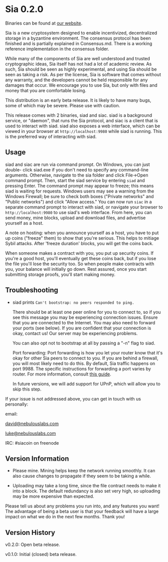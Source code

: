 Sia 0.2.0
=========

Binaries can be found at [our website](http://siacoin.com).

Sia is a new cryptosystem designed to enable incentivized, decentralized
storage in a byzantine environment. The consensus protocol has been finished
and is partially explained in Consensus.md. There is a working reference
implementation in the consensus folder.

While many of the components of Sia are well understood and trusted
cryptographic ideas, Sia itself has not had a lot of academic review. As such,
Sia should be seen as highly experimental, and using Sia should be seen as
taking a risk. As per the license, Sia is software that comes without any
warranty, and the developers cannot be held responsible for any damages that
occur. We encourage you to use Sia, but only with files and money that you are
comfortable losing.

This distribution is an early beta release. It is likely to have many bugs,
some of which may be severe. Please use with caution.

This release comes with 2 binaries, siad and siac. siad is a background
service, or "daemon", that runs the Sia protocol, and siac is a client that is
used to interact with siad. siad also exposes a web interface, which can be
viewed in your browser at `http://localhost:9980` while siad is running. This is the
preferred way of interacting with siad.

Usage
-----

siad and siac are run via command prompt. On Windows, you can just double-
click siad.exe if you don't need to specify any command-line arguments.
Otherwise, navigate to the sia folder and click File->Open command prompt.
Then, start the siad service by entering `siad` and pressing Enter. The
command prompt may appear to freeze; this means siad is waiting for requests.
Windows users may see a warning from the Windows Firewall; be sure to check
both boxes ("Private networks" and "Public networks") and click "Allow
access." You can now run `siac` in a separate command prompt to interact with
siad, or navigate your browser to `http://localhost:9980` to use siad's web
interface. From here, you can send money, mine blocks, upload and download
files, and advertise yourself as a host.

A note on hosting: when you announce yourself as a host, you have to put up
coins ("freeze" them) to show that you're serious. This helps to mitiage Sybil
attacks. After 'freeze duration' blocks, you will get the coins back.

When someone makes a contract with you, you put up security coins. If you're a
good host, you'll eventually get these coins back, but if you lose the file
you'll lose the security too. So when people make contracts with you, your
balance will initially go down. Rest assured, once you start submitting storage
proofs, you'll start making money.

Troubleshooting
---------------

- siad prints `Can't bootstrap: no peers responded to ping.`

  There should be at least one peer online for you to connect to, so if you
  see this message you may be experiencing connection issues. Ensure that you
  are connected to the Internet. You may also need to forward your ports (see
  below). If you are confident that your connection is okay, contact us! Our
  server may be experiencing problems.

  You can also opt not to bootstrap at all by passing a "-n" flag to siad.

  Port forwarding:
  Port forwarding is how you let your router know that it's okay for other Sia
  peers to connect to you. If you are behind a firewall, you will most likely
  need to do this. By default, Sia traffic happens on port 9988. The specific
  instructions for forwarding a port varies by router. For more information,
  consult [this guide](http://portfoward.com).

  In future versions, we will add support for UPnP, which will allow you to
  skip this step.

If your issue is not addressed above, you can get in touch with us personally:

  email:
  
  david@nebulouslabs.com
  
  luke@nebulouslabs.com
  
  IRC:   #siacoin on freenode

Version Information
-------------------

- Please mine. Mining helps keep the network running smoothly. It can also
  cause changes to propagate if they seem to be taking a while.

- Uploading may take a long time, since the file contract needs to make it
  into a block. The default redundancy is also set very high, so uploading may
  be more expensive than expected.

Please tell us about any problems you run into, and any features you want! The
advantage of being a beta user is that your feedback will have a large impact
on what we do in the next few months. Thank you!

Version History
---------------

v0.2.0: Open beta release.

v0.1.0: Initial (closed) beta release.
